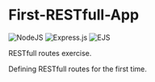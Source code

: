 # First-RESTfull-App

![NodeJS](https://img.shields.io/badge/node.js-6DA55F?style=for-the-badge&logo=node.js&logoColor=white) ![Express.js](https://img.shields.io/badge/express.js-%23404d59.svg?style=for-the-badge&logo=express&logoColor=%2361DAFB) <img alt='EJS' src='https://img.shields.io/badge/<%25=_EJS %25>-100000?style=for-the-badge&logo=&logoColor=&labelColor=&color=A0B657'/>

RESTfull routes exercise.

Defining  RESTfull routes for the first time.

